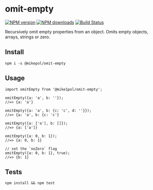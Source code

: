 # omit-empty
[![NPM version](https://img.shields.io/npm/v/@mikepol/omit-empty.svg?style=flat)](https://www.npmjs.com/package/@mikepol/omit-empty) [![NPM downloads](https://img.shields.io/npm/dm/@mikepol/omit-empty.svg?style=flat)](https://npmjs.org/package/@mike1pol/omit-empty) [![Build Status](https://img.shields.io/travis/mike1pol/omit-empty.svg?style=flat)](https://travis-ci.org/mike1pol/omit-empty)

Recursively omit empty properties from an object. Omits empty objects, arrays, strings or zero.

## Install
```npm i -s @mikepol/omit-empty```

## Usage

```
import omitEmpty from '@mike1pol/omit-empty';

omitEmpty({a: 'a', b: ''});
//=> {a: 'a'}

omitEmpty({a: 'a', b: {c: 'c', d: ''}});
//=> {a: 'a', b: {c: 'c'}

omitEmpty({a: ['a'], b: []});
//=> {a: ['a']}

omitEmpty({a: 0, b: 1});
//=> {a: 0, b: 1}

// set the `noZero` flag
omitEmpty({a: 0, b: 1}, true);
//=> {b: 1}
```

## Tests

```npm install && npm test```
